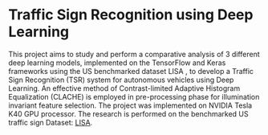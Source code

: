 # Traffic Sign Recognition using Deep Learning
This project aims to study and perform a comparative analysis of 3 different deep learning models, implemented on the TensorFlow and Keras frameworks using the US benchmarked dataset LISA , to develop a Traffic Sign Recognition (TSR) system for autonomous vehicles using Deep Learning. An effective method of Contrast-limited Adaptive Histogram Equalization (CLACHE) is employed in pre-processing phase for illumination invariant feature selection. The project was implemented on NVIDIA Tesla K40 GPU processor. The research is performed on the benchmarked US traffic sign Dataset: [LISA](http://cvrr.ucsd.edu/LISA/lisa-traffic-sign-dataset.html).
